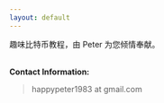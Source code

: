 ```yaml
---
layout: default
---
```


趣味比特币教程，由 Peter 为您倾情奉献。

<p><br /><b>Contact Information:</b></p>

<blockquote>
<p>
happypeter1983 at gmail.com
</p>
</blockquote>




